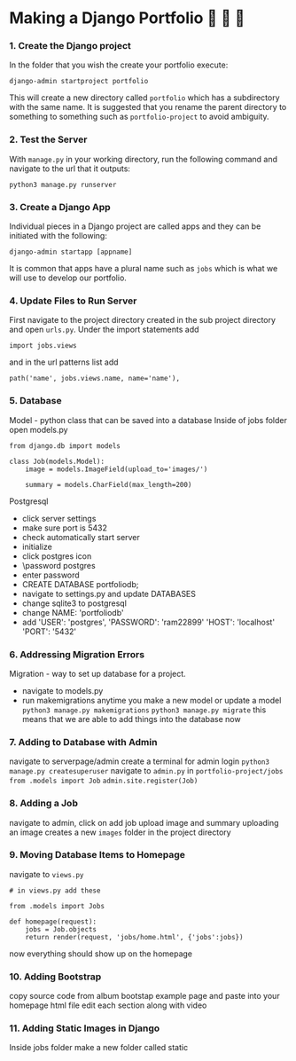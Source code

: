 # Making a Django Portfolio :shit: :shit: :shit:

### 1. Create the Django project
In the folder that you wish the create your portfolio execute:
```shell
django-admin startproject portfolio
```
This will create a new directory called `portfolio` which has a subdirectory
with the same name. It is suggested that you rename the parent directory
to something to something such as `portfolio-project` to avoid ambiguity.


### 2. Test the Server
With `manage.py` in your working directory, run the following command
and navigate to the url that it outputs:

```shell
python3 manage.py runserver
```

### 3. Create a Django App
Individual pieces in a Django project are called apps and they can be
initiated with the following:

```shell
django-admin startapp [appname]
```


It is common that apps have a plural name such as `jobs` which is what we will
use to develop our portfolio.


### 4. Update Files to Run Server
First navigate to the project directory created in the sub project directory
and open `urls.py`. Under the import statements add 
```python3
import jobs.views
```

and in the url patterns list add
```python3
path('name', jobs.views.name, name='name'),
```

### 5. Database

Model - python class that can be saved into a database
Inside of jobs folder open models.py
```python3
from django.db import models

class Job(models.Model):
    image = models.ImageField(upload_to='images/')

    summary = models.CharField(max_length=200)
```

Postgresql
- click server settings
- make sure port is 5432
- check automatically start server
- initialize
- click postgres icon
- \password postgres
- enter password
- CREATE DATABASE portfoliodb;
- navigate to settings.py and update DATABASES
- change sqlite3 to postgresql
- change NAME: 'portfoliodb'
- add 'USER': 'postgres',
'PASSWORD': 'ram22899'
'HOST': 'localhost'
'PORT': '5432'

### 6. Addressing Migration Errors
Migration - way to set up database for a project. 
- navigate to models.py
- run makemigrations anytime you make a new model or update a model
`python3 manage.py makemigrations`
`python3 manage.py migrate`
this means that we are able to add things into the database now

### 7. Adding to Database with Admin
navigate to serverpage/admin
create a terminal for admin login
`python3 manage.py createsuperuser`
navigate to `admin.py` in `portfolio-project/jobs`
`from .models import Job`
`admin.site.register(Job)`

### 8. Adding a Job
navigate to admin, click on add job
upload image and summary
uploading an image creates a new `images` folder in the project directory

### 9. Moving Database Items to Homepage
navigate to `views.py`

```python3
# in views.py add these

from .models import Jobs

def homepage(request):
    jobs = Job.objects
    return render(request, 'jobs/home.html', {'jobs':jobs})
```

now everything should show up on the homepage


### 10. Adding Bootstrap
copy source code from album bootstap example page
and paste into your homepage html file
edit each section along with video


### 11. Adding Static Images in Django
Inside jobs folder make a new folder called static

